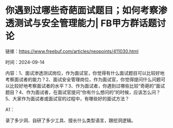 # 你遇到过哪些奇葩面试题目；如何考察渗透测试与安全管理能力| FB甲方群话题讨论

链接：https://www.freebuf.com/articles/neopoints/411030.html

时间：2024-09-14

内容：1、面试渗透测试岗位，作为面试官，你觉得有什么面试题目可以比较好地考察面试者的能力？2、面试安全管理岗位，作为面试官，你觉得提问什么问题可以比较好地考察面试者的水平？3、作为面试者，你遇到过哪些比较“奇葩的”面试题目？4、作为面试者，在面试官提问“你有什么想问的”的时候，应该怎么问？5、大家作为面试者或面试官的过程中，有哪些好的面试方法？

A1：

录了多少洞、自研了多少工具、擅长什么类型语言，跟挖洞逻辑。
